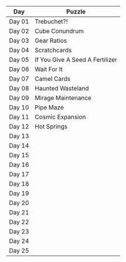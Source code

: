 
| Day  | Puzzle |
| ---- | ------ |
| Day 01  | Trebuchet?!  |
| Day 02  | Cube Conundrum  |
| Day 03  | Gear Ratios  |
| Day 04  | Scratchcards  |
| Day 05  | If You Give A Seed A Fertilizer  |
| Day 06  | Wait For It  |
| Day 07  | Camel Cards  |
| Day 08  | Haunted Wasteland  |
| Day 09  | Mirage Maintenance  |
| Day 10  | Pipe Maze  |
| Day 11  | Cosmic Expansion  |
| Day 12  | Hot Springs  |
| Day 13  |   |
| Day 14  |   |
| Day 15  |   |
| Day 16  |   |
| Day 17  |   |
| Day 18  |   |
| Day 19  |   |
| Day 20  |   |
| Day 21  |   |
| Day 22  |   |
| Day 23  |   |
| Day 24  |   |
| Day 25  |   |
